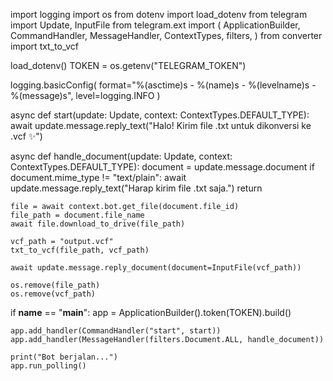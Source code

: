 import logging
import os
from dotenv import load_dotenv
from telegram import Update, InputFile
from telegram.ext import (
    ApplicationBuilder,
    CommandHandler,
    MessageHandler,
    ContextTypes,
    filters,
)
from converter import txt_to_vcf

load_dotenv()
TOKEN = os.getenv("TELEGRAM_TOKEN")

logging.basicConfig(
    format="%(asctime)s - %(name)s - %(levelname)s - %(message)s", level=logging.INFO
)

async def start(update: Update, context: ContextTypes.DEFAULT_TYPE):
    await update.message.reply_text("Halo! Kirim file .txt untuk dikonversi ke .vcf ✨")

async def handle_document(update: Update, context: ContextTypes.DEFAULT_TYPE):
    document = update.message.document
    if document.mime_type != "text/plain":
        await update.message.reply_text("Harap kirim file .txt saja.")
        return

    file = await context.bot.get_file(document.file_id)
    file_path = document.file_name
    await file.download_to_drive(file_path)

    vcf_path = "output.vcf"
    txt_to_vcf(file_path, vcf_path)

    await update.message.reply_document(document=InputFile(vcf_path))

    os.remove(file_path)
    os.remove(vcf_path)

if __name__ == "__main__":
    app = ApplicationBuilder().token(TOKEN).build()

    app.add_handler(CommandHandler("start", start))
    app.add_handler(MessageHandler(filters.Document.ALL, handle_document))

    print("Bot berjalan...")
    app.run_polling()
